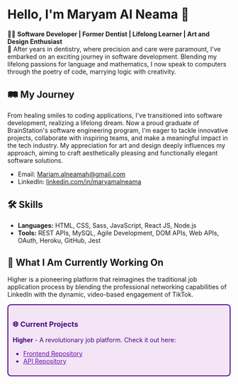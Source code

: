 # Hello, I'm Maryam Al Neama 🌟

👩‍💻 **Software Developer | Former Dentist | Lifelong Learner | Art and Design Enthusiast**  
🚀 After years in dentistry, where precision and care were paramount, I've embarked on an exciting journey in software development. Blending my lifelong passions for language and mathematics, I now speak to computers through the poetry of code, marrying logic with creativity.

## 🛤️ My Journey
From healing smiles to coding applications, I've transitioned into software development, realizing a lifelong dream. Now a proud graduate of BrainStation's software engineering program, I'm eager to tackle innovative projects, collaborate with inspiring teams, and make a meaningful impact in the tech industry. My appreciation for art and design deeply influences my approach, aiming to craft aesthetically pleasing and functionally elegant software solutions.

- Email: [Mariam.alneamah@gmail.com](mailto:Mariam.alneamah@gmail.com)
- LinkedIn: [linkedin.com/in/maryamalneama](https://www.linkedin.com/in/maryamalneama)

## 🛠️ Skills
- **Languages:** HTML, CSS, Sass, JavaScript, React JS, Node.js
- **Tools:** REST APIs, MySQL, Agile Development, DOM APIs, Web APIs, OAuth, Heroku, GitHub, Jest

## 🌟 What I Am Currently Working On
Higher is a pioneering platform that reimagines the traditional job application process by blending the professional networking capabilities of LinkedIn with the dynamic, video-based engagement of TikTok.

<div style="border: 2px solid #4B0082; padding: 10px; margin-top: 10px; background-color: #f3e5f5; border-radius: 8px; color: #4B0082;">
  <h3 style="color: #4B0082;">🌐 Current Projects</h3>
  <p><strong>Higher</strong> - A revolutionary job platform. Check it out here:</p>
  <ul>
    <li><a href="https://github.com/mariam1798/higher-frontend" style="color: #6a0dad;">Frontend Repository</a></li>
    <li><a href="https://github.com/mariam1798/higher-api" style="color: #6a0dad;">API Repository</a></li>
  </ul>
</div>

